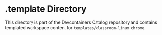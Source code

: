 # .template Directory

This directory is part of the Devcontainers Catalog repository and contains templated workspace content for `templates/classroom-linux-chrome`.

